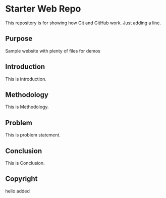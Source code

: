 # Starter Web Repo

This repository is for showing how Git and GitHub work. Just adding a line.

## Purpose

Sample website with plenty of files for demos
## Introduction

This is introduction.

## Methodology

This is Methodology.

## Problem
This is problem statement.

## Conclusion
This is Conclusion.

## Copyright
hello added
